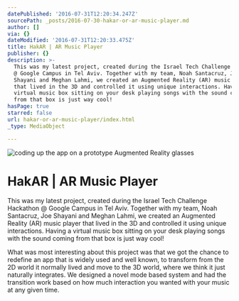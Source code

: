 ```yaml
---
datePublished: '2016-07-31T12:20:34.247Z'
sourcePath: _posts/2016-07-30-hakar-or-ar-music-player.md
author: []
via: {}
dateModified: '2016-07-31T12:20:33.475Z'
title: HakAR | AR Music Player​
publisher: {}
description: >-
  This was my latest project, created during the Israel Tech Challenge Hackathon
  @ Google Campus in Tel Aviv. Together with my team, Noah Santacruz, Joe
  Shayani and Meghan Lahmi, we created an Augmented Reality (AR) music player
  that lived in the 3D and controlled it using unique interactions. Having a
  virtual music box sitting on your desk playing songs with the sound coming
  from that box is just way cool!
hasPage: true
starred: false
url: hakar-or-ar-music-player/index.html
_type: MediaObject

---
```

![coding up the app on a prototype Augmented Reality glasses](https://the-grid-user-content.s3-us-west-2.amazonaws.com/40f3ed8c-8395-48d5-9a39-465c75c90152.jpg)

# HakAR | AR Music Player​

This was my latest project, created during the Israel Tech Challenge Hackathon @ Google Campus in Tel Aviv. Together with my team, Noah Santacruz, Joe Shayani and Meghan Lahmi, we created an Augmented Reality (AR) music player that lived in the 3D and controlled it using unique interactions. Having a virtual music box sitting on your desk playing songs with the sound coming from that box is just way cool!

What was most interesting about this project was that we got the chance to redefine an app that is widely used and well known, to transform from the 2D world it normally lived and move to the 3D world, where we think it just naturally integrates. We designed a novel mode based system and had the transition work based on how much interaction you wanted with your music at any given time.